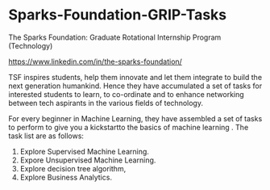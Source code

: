 # Sparks-Foundation-GRIP-Tasks

The Sparks Foundation: Graduate Rotational Internship Program (Technology)

https://www.linkedin.com/in/the-sparks-foundation/ 

TSF inspires students, help them innovate and let them integrate to build the next generation humankind. Hence they have accumulated a set of tasks for interested students to learn, to co-ordinate and to enhance networking between tech aspirants in the various fields of technology.

For every beginner in Machine Learning, they have assembled a set of tasks to perform to give you a kickstartto the basics of machine learning . The task list are as follows:

1. Explore Supervised Machine Learning.
2. Expore Unsupervised Machine Learning.
3. Explore decision tree algorithm,
4. Explore Business Analytics.




